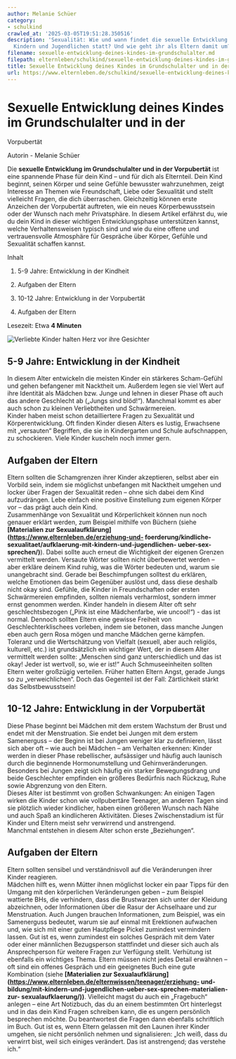 ```yaml
---
author: Melanie Schüer
category:
- schulkind
crawled_at: '2025-03-05T19:51:28.350516'
description: 'Sexualität: Wie und wann findet die sexuelle Entwicklung bei Babys,
  Kindern und Jugendlichen statt? Und wie geht ihr als Eltern damit um? Eine Übersicht'
filename: sexuelle-entwicklung-deines-kindes-im-grundschulalter.md
filepath: elternleben/schulkind/sexuelle-entwicklung-deines-kindes-im-grundschulalter.md
title: Sexuelle Entwicklung deines Kindes im Grundschulalter und in der Vorpubertät
url: https://www.elternleben.de/schulkind/sexuelle-entwicklung-deines-kindes-im-grundschulalter/
---
```


#  Sexuelle Entwicklung deines Kindes im Grundschulalter und in der
Vorpubertät

Autorin - Melanie Schüer

Die **sexuelle Entwicklung im Grundschulalter und in der Vorpubertät** ist
eine spannende Phase für dein Kind – und für dich als Elternteil. Dein Kind
beginnt, seinen Körper und seine Gefühle bewusster wahrzunehmen, zeigt
Interesse an Themen wie Freundschaft, Liebe oder Sexualität und stellt
vielleicht Fragen, die dich überraschen. Gleichzeitig können erste Anzeichen
der Vorpubertät auftreten, wie ein neues Körperbewusstsein oder der Wunsch
nach mehr Privatsphäre. In diesem Artikel erfährst du, wie du dein Kind in
dieser wichtigen Entwicklungsphase unterstützen kannst, welche
Verhaltensweisen typisch sind und wie du eine offene und vertrauensvolle
Atmosphäre für Gespräche über Körper, Gefühle und Sexualität schaffen kannst.

Inhalt

1. 5-9 Jahre: Entwicklung in der Kindheit

2. Aufgaben der Eltern

3. 10-12 Jahre: Entwicklung in der Vorpubertät

4. Aufgaben der Eltern

Lesezeit: Etwa **4 Minuten**

![Verliebte Kinder halten Herz vor ihre
Gesichter](/fileadmin/_processed_/c/0/csm_Artikel_Phasen_der_sexuellen_Entwicklung_IV_c5606ae0d1.jpg)

##  5-9 Jahre: Entwicklung in der Kindheit

In diesem Alter entwickeln die meisten Kinder ein stärkeres Scham-Gefühl und
gehen befangener mit Nacktheit um. Außerdem legen sie viel Wert auf ihre
Identität als Mädchen bzw. Junge und lehnen in dieser Phase oft auch das
andere Geschlecht ab („Jungs sind blöd!“). Manchmal kommt es aber auch schon
zu kleinen Verliebtheiten und Schwärmereien.  
Kinder haben meist schon detailliertere Fragen zu Sexualität und
Körperentwicklung. Oft finden Kinder diesen Alters es lustig, Erwachsene mit
„versauten“ Begriffen, die sie in Kindergarten und Schule aufschnappen, zu
schockieren. Viele Kinder kuscheln noch immer gern.

##  Aufgaben der Eltern

Eltern sollten die Schamgrenzen ihrer Kinder akzeptieren, selbst aber ein
Vorbild sein, indem sie möglichst unbefangen mit Nacktheit umgehen und locker
über Fragen der Sexualität reden – ohne sich dabei dem Kind aufzudrängen. Lebe
einfach eine positive Einstellung zum eigenen Körper vor – das prägt auch dein
Kind.  
Zusammenhänge von Sexualität und Körperlichkeit können nun noch genauer
erklärt werden, zum Beispiel mithilfe von Büchern (siehe **[Materialien zur
Sexualaufklärung](https://www.elternleben.de/erziehung-und-
foerderung/kindliche-sexualitaet/aufklaerung-mit-kindern-und-jugendlichen-
ueber-sex-sprechen/)**). Dabei sollte auch erneut die Wichtigkeit der eigenen
Grenzen vermittelt werden. Versaute Wörter sollten nicht überbewertet werden –
aber erkläre deinem Kind ruhig, was die Wörter bedeuten und, warum sie
unangebracht sind. Gerade bei Beschimpfungen solltest du erklären, welche
Emotionen das beim Gegenüber auslöst und, dass diese deshalb nicht okay sind.
Gefühle, die Kinder in Freundschaften oder ersten Schwärmereien empfinden,
sollten niemals verharmlost, sondern immer ernst genommen werden. Kinder
handeln in diesem Alter oft sehr geschlechtsbezogen („Pink ist eine
Mädchenfarbe, wie uncool!“) - das ist normal. Dennoch sollten Eltern eine
gewisse Freiheit von Geschlechterklischees vorleben, indem sie betonen, dass
manche Jungen eben auch gern Rosa mögen und manche Mädchen gerne kämpfen.
Toleranz und die Wertschätzung von Vielfalt (sexuell, aber auch religiös,
kulturell, etc.) ist grundsätzlich ein wichtiger Wert, der in diesem Alter
vermittelt werden sollte: „Menschen sind ganz unterschiedlich und das ist
okay! Jeder ist wertvoll, so, wie er ist!“ Auch Schmuseeinheiten sollten
Eltern weiter großzügig verteilen. Früher hatten Eltern Angst, gerade Jungs so
zu „verweichlichen“. Doch das Gegenteil ist der Fall: Zärtlichkeit stärkt das
Selbstbewusstsein!

##  10-12 Jahre: Entwicklung in der Vorpubertät

Diese Phase beginnt bei Mädchen mit dem erstem Wachstum der Brust und endet
mit der Menstruation. Sie endet bei Jungen mit dem erstem Samenerguss – der
Beginn ist bei Jungen weniger klar zu definieren, lässt sich aber oft – wie
auch bei Mädchen – am Verhalten erkennen: Kinder werden in dieser Phase
rebellischer, aufsässiger und häufig auch launisch durch die beginnende
Hormonumstellung und Gehirnveränderungen.  
Besonders bei Jungen zeigt sich häufig ein starker Bewegungsdrang und beide
Geschlechter empfinden ein größeres Bedürfnis nach Rückzug, Ruhe sowie
Abgrenzung von den Eltern.  
Dieses Alter ist bestimmt von großen Schwankungen: An einigen Tagen wirken die
Kinder schon wie vollpubertäre Teenager, an anderen Tagen sind sie plötzlich
wieder kindlicher, haben einen größeren Wunsch nach Nähe und auch Spaß an
kindlicheren Aktivitäten. Dieses Zwischenstadium ist für Kinder und Eltern
meist sehr verwirrend und anstrengend.  
Manchmal entstehen in diesem Alter schon erste „Beziehungen“.

##  Aufgaben der Eltern

Eltern sollten sensibel und verständnisvoll auf die Veränderungen ihrer Kinder
reagieren.  
Mädchen hilft es, wenn Mütter ihnen möglichst locker ein paar Tipps für den
Umgang mit den körperlichen Veränderungen geben – zum Beispiel wattierte BHs,
die verhindern, dass die Brustwarzen sich unter der Kleidung abzeichnen, oder
Informationen über die Rasur der Achselhaare und zur Menstruation. Auch Jungen
brauchen Informationen, zum Beispiel, was ein Samenerguss bedeutet, warum sie
auf einmal mit Erektionen aufwachen und, wie sich mit einer guten Hautpflege
Pickel zumindest vermindern lassen. Gut ist es, wenn zumindest ein solches
Gespräch mit dem Vater oder einer männlichen Bezugsperson stattfindet und
dieser sich auch als Ansprechperson für weitere Fragen zur Verfügung stellt.
Verhütung ist ebenfalls ein wichtiges Thema. Eltern müssen nicht jedes Detail
erwähnen – oft sind ein offenes Gespräch und ein geeignetes Buch eine gute
Kombination (siehe **[Materialien zur
Sexualaufklärung](https://www.elternleben.de/elternwissen/teenager/erziehung-
und-bildung/mit-kindern-und-jugendlichen-ueber-sex-sprechen-materialien-zur-
sexualaufklaerung/))**. Vielleicht magst du auch ein „Fragebuch“ anlegen –
eine Art Notizbuch, das du an einem bestimmten Ort hinterlegst und in das dein
Kind Fragen schreiben kann, die es ungern persönlich besprechen möchte. Du
beantwortest die Fragen dann ebenfalls schriftlich im Buch. Gut ist es, wenn
Eltern gelassen mit den Launen ihrer Kinder umgehen, sie nicht persönlich
nehmen und signalisieren: „Ich weiß, dass du verwirrt bist, weil sich einiges
verändert. Das ist anstrengend; das verstehe ich.“

